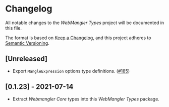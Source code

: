 # Changelog

All notable changes to the _WebMangler Types_ project will be documented in this
file.

The format is based on [Keep a Changelog], and this project adheres to [Semantic
Versioning].

## [Unreleased]

- Export `MangleExpression` options type definitions. ([#185])

## [0.1.23] - 2021-07-14

- Extract _Webmangler Core_ types into this _WebMangler Types_ package.

[#185]: https://github.com/ericcornelissen/webmangler/pull/185
[keep a changelog]: https://keepachangelog.com/en/1.0.0/ "Keep a CHANGELOG"
[semantic versioning]: https://semver.org/spec/v2.0.0.html "Semantic versioning"
